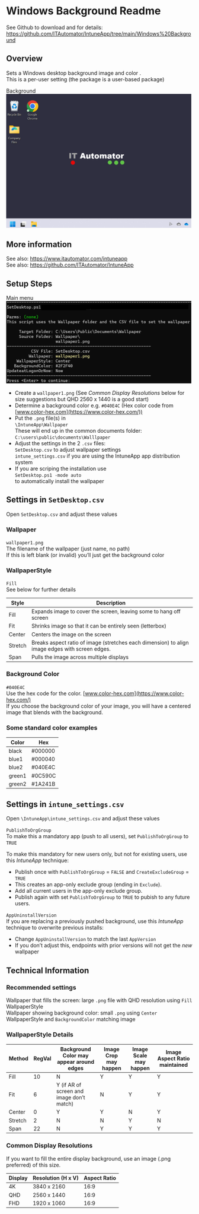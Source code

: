   
# Windows Background Readme  

See Github to download and for details: https://github.com/ITAutomator/IntuneApp/tree/main/Windows%20Background  

## Overview  

Sets a Windows desktop background image and color .  
This is a per-user setting (the package is a user-based package)  
  
Background  
<img src=https://raw.githubusercontent.com/ITAutomator/Assets/main/WindowsBackground/Background.png alt="screenshot" width="500"/>

## More information  

See also: <https://www.itautomator.com/intuneapp>  
See also: <https://github.com/ITAutomator/IntuneApp>  
  
## Setup Steps  

Main menu  
<img src=https://raw.githubusercontent.com/ITAutomator/Assets/main/WindowsBackground/MainScreen.png alt="screenshot" width="500"/>
  
- Create a `wallpaper1.png` (See *Common Display Resolutions* below for size suggestions but QHD 2560 x 1440 is a good start)
- Determine a background color e.g. `#040E4C` (Hex color code from [www.color-hex.com](https://www.color-hex.com/))  
- Put the `.png` file(s) in  
`\IntuneApp\Wallpaper`  
These will end up in the common documents folder: `C:\users\public\documents\Walllpaper`  
- Adjust the settings in the 2 `.csv` files:  
`SetDesktop.csv` to adjust wallpaper settings  
`intune_settings.csv`  if you are using the IntuneApp app distribution system
- If you are scriping the installation use  
`SetDesktop.ps1 -mode auto`  
to automatically install the wallpaper  
  
## Settings in `SetDesktop.csv`  

Open `SetDesktop.csv` and adjust these values  
  
### Wallpaper  

`wallpaper1.png`  
The filename of the wallpaper (just name, no path)  
If this is left blank (or invalid) you’ll just get the background color  
  
### WallpaperStyle  

`Fill`  
See below for further details

|Style|Description|
|---|---|
|Fill|Expands image to cover the screen, leaving some to hang off screen |
|Fit | Shrinks image so that it can be entirely seen (letterbox)|  
|Center|Centers the image on the screen|
|Stretch | Breaks aspect ratio of image (stretches each dimension) to align image edges with screen edges.|
|Span | Pulls the image across multiple displays|  
  
### Background Color  

`#040E4C`  
Use the hex code for the color. [www.color-hex.com](https://www.color-hex.com/)  
If you choose the background color of your image, you will have a centered image that blends with the background.  
  
### Some standard color examples  

|Color|Hex|
|---|---|
|black|#000000|
|blue1|#000040|
|blue2|#040E4C|
|green1|#0C590C|
|green2|#1A241B|
  
## Settings in `intune_settings.csv`  

Open `\IntuneApp\intune_settings.csv` and adjust these values  
  
`PublishToOrgGroup`  
To make this a mandatory app (push to all users), set `PublishToOrgGroup` to `TRUE`  

To make this mandatory for new users only, but not for existing users, use this *IntuneApp* technique:  

- Publish once with `PublishToOrgGroup` = `FALSE` and `CreateExcludeGroup` = `TRUE`
- This creates an app-only exclude group (ending in `Exclude`).  
- Add all current users in the app-only exclude group.  
- Publish again with set `PublishToOrgGroup` to `TRUE` to pubish to any future users.
  
`AppUninstallVersion`  
If you are replacing a previously pushed background, use this *IntuneApp* technique to overwrite previous installs:  

- Change `AppUninstallVersion` to match the last `AppVersion`
- If you don’t adjust this, endpoints with prior versions will not get the *new* wallpaper
  
## Technical Information  

### Recommended settings  

Wallpaper that fills the screen: large `.png` file with QHD resolution using `Fill` WallpaperStyle  
Wallpaper showing background color: small `.png` using `Center` WallpaperStyle  and `BackgroundColor` matching image  
  
### WallpaperStyle Details  

|Method|RegVal|Background Color may appear around edges|Image Crop may happen|Image Scale may happen|Image Aspect Ratio maintained|  
|---|---|---|---|---|---|  
|Fill|10|N|Y|Y|Y|  
|Fit|6|Y (if AR of screen and image don’t match)|N|Y|Y|
|Center|0|Y|Y|N|Y|  
|Stretch|2|N|N|Y|N|  
|Span|22|N|Y|Y|Y|  
  
### Common Display Resolutions  

If you want to fill the entire display background, use an image (.png preferred) of this size.

|Display|Resolution (H x V)|Aspect Ratio|  
|---|---|---|  
|4K|3840 x 2160|16:9|  
|QHD|2560 x 1440|16:9|  
|FHD|1920 x 1060|16:9|  
  